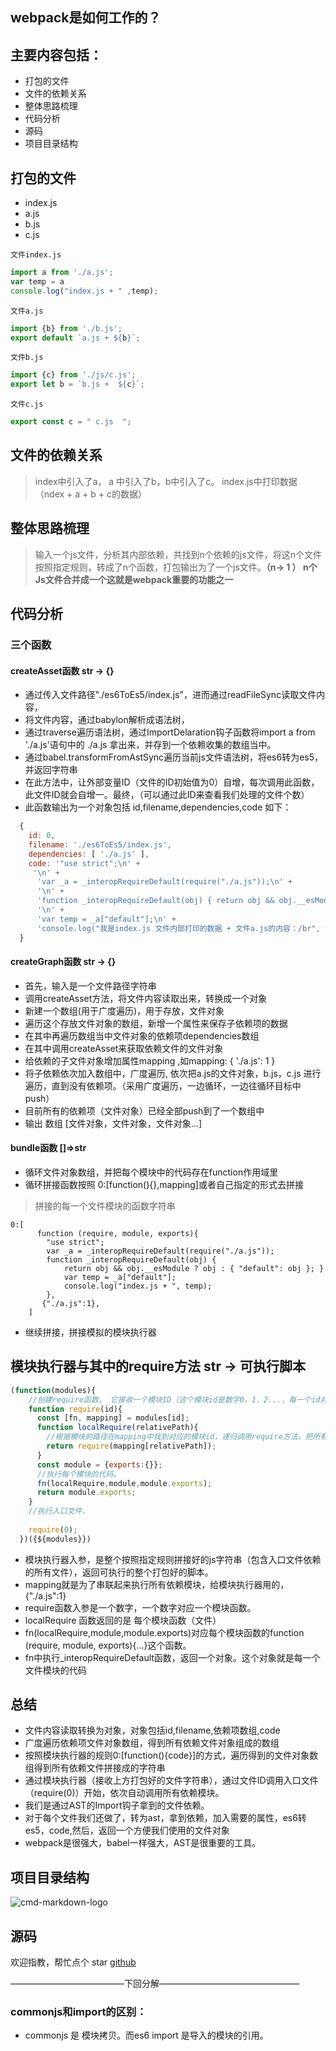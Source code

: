 ## webpack是如何工作的？

## 主要内容包括：

- 打包的文件
- 文件的依赖关系
- 整体思路梳理
- 代码分析
- 源码
- 项目目录结构


## 打包的文件
- index.js  
- a.js 
- b.js 
- c.js

`文件index.js`

```js
import a from './a.js';
var temp = a
console.log("index.js + " ,temp);

```
`文件a.js`

```js
import {b} from './b.js';
export default `a.js + ${b}`;
```

`文件b.js`
```js
import {c} from './js/c.js';
export let b = `b.js +  ${c}`;
```

`文件c.js`
```js
export const c = " c.js  ";

```

## 文件的依赖关系
> index中引入了a， a 中引入了b，b中引入了c。 index.js中打印数据（ndex + a + b + c的数据）




## 整体思路梳理
> 输入一个js文件，分析其内部依赖，共找到n个依赖的js文件，将这n个文件按照指定规则，转成了n个函数，打包输出为了一个js文件。**（n-> 1 ） n个Js文件合并成一个这就是webpack重要的功能之一**

## 代码分析

### 三个函数

#### createAsset函数 str -> {}

- 通过传入文件路径"./es6ToEs5/index.js"，进而通过readFileSync读取文件内容，
- 将文件内容，通过babylon解析成语法树，
- 通过traverse遍历语法树，通过ImportDelaration钩子函数将import a from './a.js'语句中的 ./a.js 拿出来，并存到一个依赖收集的数组当中。
- 通过babel.transformFromAstSync遍历当前js文件语法树，将es6转为es5，并返回字符串
- 在此方法中，让外部变量ID（文件的ID初始值为0）自增，每次调用此函数，此文件ID就会自增一。最终，（可以通过此ID来查看我们处理的文件个数）
- 此函数输出为一个对象包括 id,filename,dependencies,code
如下：
```js
  {
    id: 0,
    filename: './es6ToEs5/index.js',
    dependencies: [ './a.js' ],
    code: '"use strict";\n' +
     '\n' +
      'var _a = _interopRequireDefault(require("./a.js"));\n' +
      '\n' +
      'function _interopRequireDefault(obj) { return obj && obj.__esModule ? obj : { "default": obj }; }\n' +
      '\n' +
      'var temp = _a["default"];\n' +
      'console.log("我是index.js 文件内部打印的数据 + 文件a.js的内容：/br", temp);'
  }
```
#### createGraph函数 str -> {}
- 首先，输入是一个文件路径字符串
- 调用createAsset方法，将文件内容读取出来，转换成一个对象
- 新建一个数组(用于广度遍历)，用于存放，文件对象 
- 遍历这个存放文件对象的数组，新增一个属性来保存子依赖项的数据
- 在其中再遍历数组当中文件对象的依赖项dependencies数组
- 在其中调用createAsset来获取依赖文件的文件对象
- 给依赖的子文件对象增加属性mapping ,如mapping: { './a.js': 1 }
- 将子依赖依次加入数组中，广度遍历, 依次把a.js的文件对象，b.js，c.js 进行遍历，直到没有依赖项。（采用广度遍历，一边循环，一边往循环目标中push）
- 目前所有的依赖项（文件对象）已经全部push到了一个数组中
- 输出 数组 [文件对象，文件对象，文件对象...]

#### bundle函数 []=>str
- 循环文件对象数组，并把每个模块中的代码存在function作用域里
- 循环拼接函数按照 0:[function(){},mapping]或者自己指定的形式去拼接

> 拼接的每一个文件模块的函数字符串 

```
0:[
      function (require, module, exports){
        "use strict";
        var _a = _interopRequireDefault(require("./a.js"));
        function _interopRequireDefault(obj) { 
            return obj && obj.__esModule ? obj : { "default": obj }; }
            var temp = _a["default"];
            console.log("index.js + ", temp);
        },
       {"./a.js":1},
    ]
```

- 继续拼接，拼接模拟的模块执行器

## 模块执行器与其中的require方法 str -> 可执行脚本

```js
(function(modules){
    //创建require函数， 它接收一个模块ID（这个模块id是数字0，1，2...，每一个id对应一个函数（一个文件模块）） 
    function require(id){
      const [fn, mapping] = modules[id];
      function localRequire(relativePath){
        //根据模块的路径在mapping中找到对应的模块id，递归调用require方法，把所有的模块都执行
        return require(mapping[relativePath]);
      }
      const module = {exports:{}};
      //执行每个模块的代码。
      fn(localRequire,module,module.exports);
      return module.exports;
    }
    //执行入口文件，
    
    require(0);
  })({${modules}})
```
- 模块执行器入参，是整个按照指定规则拼接好的js字符串（包含入口文件依赖的所有文件），返回可执行的整个打包好的脚本。
- mapping就是为了串联起来执行所有依赖模块，给模块执行器用的，{"./a.js":1}
- require函数入参是一个数字，一个数字对应一个模块函数。
- localRequire 函数返回的是 每个模块函数（文件） 
- fn(localRequire,module,module.exports)对应每个模块函数的function (require, module, exports){...}这个函数。
- fn中执行_interopRequireDefault函数，返回一个对象。这个对象就是每一个文件模块的代码

## 总结
- 文件内容读取转换为对象，对象包括id,filename,依赖项数组,code
- 广度遍历依赖项文件对象数组，得到所有依赖文件对象组成的数组
- 按照模块执行器的规则0:[function(){code}]的方式，遍历得到的文件对象数组得到所有依赖文件拼接成的字符串
- 通过模块执行器（接收上方打包好的文件字符串），通过文件ID调用入口文件（require(0)）开始，依次自动调用所有依赖模块。
- 我们是通过AST的Import钩子拿到的文件依赖。
- 对于每个文件我们还做了，转为ast，拿到依赖，加入需要的属性，es6转es5，code,然后，返回一个方便我们使用的文件对象
- webpack是很强大，babel一样强大，AST是很重要的工具。
 
## 项目目录结构 ##
![cmd-markdown-logo](https://user-gold-cdn.xitu.io/2019/11/14/16e65e3b1f5899bc?w=255&h=297&f=png&s=10259)

## 源码
欢迎指教，帮忙点个 star
[github](https://github.com/AndyRoyal/miniWebpack)



—————————————下回分解————————————————

 ### commonjs和import的区别：

- commonjs 是 模块拷贝。而es6 import 是导入的模块的引用。
